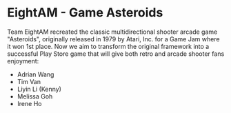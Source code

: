 
# EightAM - Game Asteroids

Team EightAM recreated the classic multidirectional shooter arcade game "Asteroids", originally released in 1979 by Atari, Inc. for a Game Jam where it won 1st place. Now we aim to transform the original framework into a successful Play Store game that will give both retro and arcade shooter fans enjoyment:

* Adrian Wang
* Tim Van
* Liyin Li (Kenny)
* Melissa Goh
* Irene Ho
